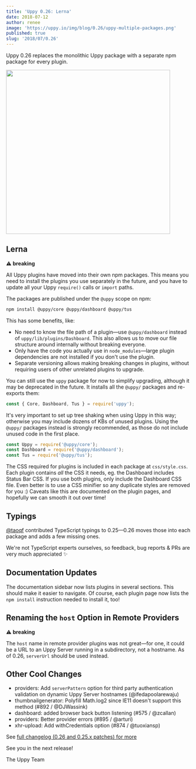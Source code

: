 ```yaml
---
title: 'Uppy 0.26: Lerna'
date: 2018-07-12
author: renee
image: 'https://uppy.io/img/blog/0.26/uppy-multiple-packages.png'
published: true
slug: '2018/07/0.26'
---
```


Uppy 0.26 replaces the monolithic Uppy package with a separate npm package for
every plugin.

<img width="448" src="/img/blog/0.26/uppy-multiple-packages.png" />

<!--truncate-->

## Lerna

⚠️ **breaking**

All Uppy plugins have moved into their own npm packages. This means you need to
install the plugins you use separately in the future, and you have to update all
your Uppy `require()` calls or `import` paths.

The packages are published under the `@uppy` scope on npm:

```bash
npm install @uppy/core @uppy/dashboard @uppy/tus
```

This has some benefits, like:

- No need to know the file path of a plugin—use `@uppy/dashboard` instead of
  `uppy/lib/plugins/Dashboard`. This also allows us to move our file structure
  around internally without breaking everyone.
- Only have the code you actually use in `node_modules`—large plugin
  dependencies are not installed if you don't use the plugin.
- Separate versioning allows making breaking changes in plugins, without
  requiring users of other unrelated plugins to upgrade.

You can still use the `uppy` package for now to simplify upgrading, although it
may be deprecated in the future. It installs all the `@uppy/` packages and
re-exports them:

```js
const { Core, Dashboard, Tus } = require('uppy');
```

It's very important to set up tree shaking when using Uppy in this way;
otherwise you may include dozens of KBs of unused plugins. Using the `@uppy/`
packages instead is strongly recommended, as those do not include unused code in
the first place.

```js
const Uppy = require('@uppy/core');
const Dashboard = require('@uppy/dashboard');
const Tus = require('@uppy/tus');
```

The CSS required for plugins is included in each package at `css/style.css`.
Each plugin contains _all_ the CSS it needs, eg. the Dashboard includes Status
Bar CSS. If you use both plugins, only include the Dashboard CSS file. Even
better is to use a CSS minifier so any duplicate styles are removed for you :)
Caveats like this are documented on the plugin pages, and hopefully we can
smooth it out over time!

## Typings

[@taoqf](https://github.com/taoqf) contributed TypeScript typings to 0.25—0.26
moves those into each package and adds a few missing ones.

We're not TypeScript experts ourselves, so feedback, bug reports & PRs are very
much appreciated :sparkles:

## Documentation Updates

The documentation sidebar now lists plugins in several sections. This should
make it easier to navigate. Of course, each plugin page now lists the
`npm install` instruction needed to install it, too!

## Renaming the `host` Option in Remote Providers

⚠️ **breaking**

The `host` name in remote provider plugins was not great—for one, it could be a
URL to an Uppy Server running in a subdirectory, not a hostname. As of 0.26,
`serverUrl` should be used instead.

## Other Cool Changes

- providers: Add `serverPattern` option for third party authentication
  validation on dynamic Uppy Server hostnames (@ifedapoolarewaju)
- thumbnailgenerator: Polyfill Math.log2 since IE11 doesn't support this method
  (#892 / @DJWassink)
- dashboard: added browser back button listening (#575 / @zcallan)
- providers: Better provider errors (#895 / @arturi)
- xhr-upload: Add withCredentials option (#874 / @tuoxiansp)

See
[full changelog (0.26 and 0.25.x patches) for more](https://github.com/transloadit/uppy/blob/master/CHANGELOG.md#0260)

See you in the next release!

The Uppy Team
